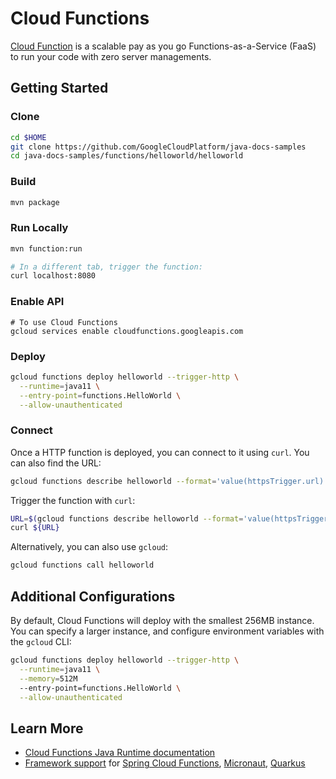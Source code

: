 # Cloud Functions

[Cloud Function](https://cloud.google.com/functions/docs/) is a scalable pay as you go Functions-as-a-Service \(FaaS\) to run your code with zero server managements.

## Getting Started

### Clone

```bash
cd $HOME
git clone https://github.com/GoogleCloudPlatform/java-docs-samples
cd java-docs-samples/functions/helloworld/helloworld
```

### Build

```bash
mvn package
```

### Run Locally

```bash
mvn function:run

# In a different tab, trigger the function:
curl localhost:8080
```

### Enable API

```text
# To use Cloud Functions
gcloud services enable cloudfunctions.googleapis.com
```

### Deploy

```bash
gcloud functions deploy helloworld --trigger-http \
  --runtime=java11 \
  --entry-point=functions.HelloWorld \
  --allow-unauthenticated
```

### Connect

Once a HTTP function is deployed, you can connect to it using `curl`. You can also find the URL:

```bash
gcloud functions describe helloworld --format='value(httpsTrigger.url)'
```

Trigger the function with `curl`:

```bash
URL=$(gcloud functions describe helloworld --format='value(httpsTrigger.url)')
curl ${URL}
```

Alternatively, you can also use `gcloud`:

```bash
gcloud functions call helloworld
```

## Additional Configurations

By default, Cloud Functions will deploy with the smallest 256MB instance. You can specify a larger instance, and configure environment variables with the `gcloud` CLI:

```bash
gcloud functions deploy helloworld --trigger-http \
  --runtime=java11 \
  --memory=512M
  --entry-point=functions.HelloWorld \
  --allow-unauthenticated
```

## Learn More

* [Cloud Functions Java Runtime documentation](https://cloud.google.com/functions/docs/concepts/java-runtime)
* [Framework support](https://cloud.google.com/functions/docs/concepts/java-frameworks) for [Spring Cloud Functions](https://cloud.spring.io/spring-cloud-static/spring-cloud-function/3.0.7.RELEASE/reference/html/gcp.html), [Micronaut](https://micronaut-projects.github.io/micronaut-gcp/2.0.x/guide/#cloudFunction), [Quarkus](https://quarkus.io/guides/gcp-functions)








